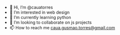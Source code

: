 - 👋 Hi, I’m @cauatorres
- 👀 I’m interested in web design
- 🌱 I’m currently learning python
- 💞️ I’m looking to collaborate on js projects
- 📫 How to reach me caua.gusmao.torres@gmail.com

<!---
cauatorres/cauatorres is a ✨ special ✨ repository because its `README.md` (this file) appears on your GitHub profile.
You can click the Preview link to take a look at your changes.
--->
